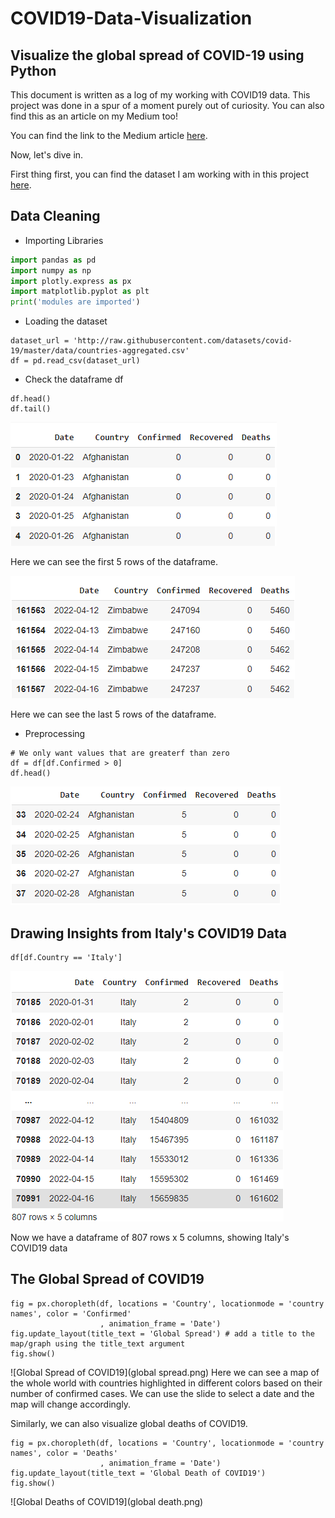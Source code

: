 # COVID19-Data-Visualization
Visualize the global spread of COVID-19 using Python
-------------------
This document is written as a log of my working with COVID19 data. This project was done in a spur of a moment purely out of curiosity. You can also find this as an article on my Medium too! 

You can find the link to the Medium article [here](https://medium.com/@raahimkhan_85173/data-cleaning-and-exploratory-data-analysis-with-pandas-on-trending-you-tube-video-statistics-e06d7cd08710).

Now, let's dive in.

First thing first, you can find the dataset I am working with in this project [here]().

Data Cleaning
-------------------
- Importing Libraries 
```Python
import pandas as pd
import numpy as np
import plotly.express as px
import matplotlib.pyplot as plt 
print('modules are imported')
```
- Loading the dataset 
```
dataset_url = 'http://raw.githubusercontent.com/datasets/covid-19/master/data/countries-aggregated.csv'
df = pd.read_csv(dataset_url)
```
- Check the dataframe df
```
df.head()
df.tail()
```
![First 5 rows of the dataframe](dffirst5row.png)

Here we can see the first 5 rows of the dataframe.

![Law 5 rows of the dataframe](pic1.png)

Here we can see the last 5 rows of the dataframe.

- Preprocessing
``` 
# We only want values that are greaterf than zero
df = df[df.Confirmed > 0]
df.head()
```

![Law 5 rows of the dataframe](preprocessing.png)

Drawing Insights from Italy's COVID19 Data
-----------------------
```
df[df.Country == 'Italy']
```
![Italy's COVID19 Data](italydf.png)

Now we have a dataframe of 807 rows x 5 columns, showing Italy's COVID19 data

The Global Spread of COVID19
-----------------
```
fig = px.choropleth(df, locations = 'Country', locationmode = 'country names', color = 'Confirmed'
                    , animation_frame = 'Date')
fig.update_layout(title_text = 'Global Spread') # add a title to the map/graph using the title_text argument
fig.show()
```
![Global Spread of COVID19](global spread.png)
Here we can see a map of the whole world with countries highlighted in different colors based on their number of confirmed cases. We can use the slide to select a date and the map will change accordingly. 

Similarly, we can also visualize global deaths of COVID19. 
```
fig = px.choropleth(df, locations = 'Country', locationmode = 'country names', color = 'Deaths'
                    , animation_frame = 'Date')
fig.update_layout(title_text = 'Global Death of COVID19')
fig.show()
```
![Global Deaths of COVID19](global death.png)
